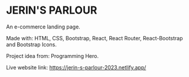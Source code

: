 # JERIN'S PARLOUR
An e-commerce landing page.

Made with: HTML, CSS, Bootstrap, React, React Router, React-Bootstrap and Bootstrap Icons.

Project idea from: Programming Hero.

Live website link: https://jerin-s-parlour-2023.netlify.app/
